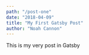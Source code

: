 ```yaml
---
path: "/post-one"
date: "2018-04-09"
title: "My First Gatsby Post"
author: "Noah Cannon"
---
```


This is my very post in Gatsby
